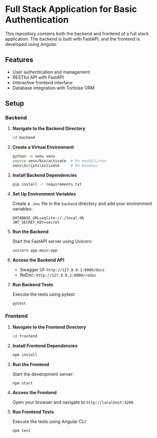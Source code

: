 # Full Stack Application for Basic Authentication

This repository contains both the backend and frontend of a full stack application. The backend is built with FastAPI, and the frontend is developed using Angular.

## Features

- User authentication and management
- RESTful API with FastAPI
- Interactive frontend interface
- Database integration with Tortoise ORM


## Setup

### Backend

1. **Navigate to the Backend Directory**

   ```bash
   cd backend
   ```

2. **Create a Virtual Environment**

   ```bash
   python -m venv venv
   source venv/bin/activate  # On macOS/Linux
   venv\Scripts\activate     # On Windows
   ```

3. **Install Backend Dependencies**

   ```bash
   pip install -r requirements.txt
   ```

4. **Set Up Environment Variables**

   Create a `.env` file in the `backend` directory and add your environment variables:

   ```plaintext
   DATABASE_URL=sqlite://./local.db
   JWT_SECRET_KEY=secret
   ```

5. **Run the Backend**

   Start the FastAPI server using Uvicorn:

   ```bash
   uvicorn app.main:app
   ```

6. **Access the Backend API**

   - Swagger UI: `http://127.0.0.1:8000/docs`
   - ReDoc: `http://127.0.0.1:8000/redoc`

7. **Run Backend Tests**

   Execute the tests using pytest:

   ```bash
   pytest
   ```

### Frontend

1. **Navigate to the Frontend Directory**

   ```bash
   cd frontend
   ```

2. **Install Frontend Dependencies**

   ```bash
   npm install
   ```

3. **Run the Frontend**

   Start the development server:

   ```bash
   npm start
   ```

4. **Access the Frontend**

   Open your browser and navigate to `http://localhost:4200` 

5. **Run Frontend Tests**

   Execute the tests using Angular CLI:

   ```bash
   npm test
   ```
